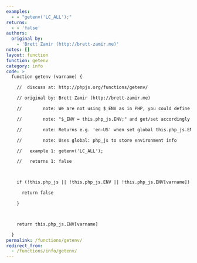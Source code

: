 ```yaml
---
examples:
  - - "getenv('LC_ALL');"
returns:
  - - 'false'
authors:
  original by:
    - 'Brett Zamir (http://brett-zamir.me)'
notes: []
layout: function
function: getenv
category: info
code: >
  function getenv (varname) {

    //  discuss at: http://phpjs.org/functions/getenv/

    // original by: Brett Zamir (http://brett-zamir.me)

    //        note: We are not using $_ENV as in PHP, you could define

    //        note: "$_ENV = this.php_js.ENV;" and get/set accordingly

    //        note: Returns e.g. 'en-US' when set global this.php_js.ENV is set

    //        note: Uses global: php_js to store environment info

    //   example 1: getenv('LC_ALL');

    //   returns 1: false



    if (!this.php_js || !this.php_js.ENV || !this.php_js.ENV[varname]) {

      return false

    }



    return this.php_js.ENV[varname]

  }
permalink: /functions/getenv/
redirect_from:
  - /functions/info/getenv/
---
```


<!-- WARNING! This file is auto generated by `npm run web:inject`, do not edit by hand -->
